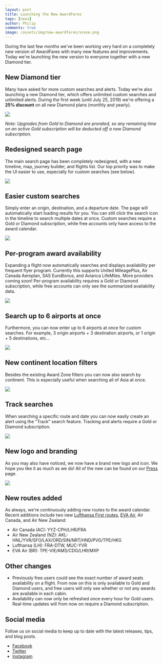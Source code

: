 ```yaml
---
layout: post
title: Launching the New AwardFares
tags: [news]
author: Philip
comments: true
image: /assets/img/new-awardfares/scene.png
---
```


During the last few months we've been working very hard on a completely new version of AwardFares with many new features and improvements. Today we're launching the new version to everyone together with a new Diamond tier.

## New Diamond tier
Many have asked for more custom searches and alerts. Today we're also launching a new Diamond tier, which offers unlimited custom searches and unlimited alerts. During the first week (until July 25, 2019) we're offering a **25% discount** on all new Diamond plans (monthly and yearly).

<img src="/assets/img/new-awardfares/diamond.png" class="" />

*Note: Upgrades from Gold to Diamond are prorated, so any remaining time on an active Gold subscription will be deducted off a new Diamond subscription.*

## Redesigned search page
The main search page has been completely redesigned, with a new timeline, map, journey builder, and flights list. Our top priority was to make the UI easier to use, especially for custom searches (see below).

<img src="/assets/img/new-awardfares/calendar.png" class="noborder" />

## Easier custom searches
Simply enter an origin, destination, and a departure date. The page will automatically start loading results for you. You can still click the search icon in the timeline to search multiple dates at once. Custom searches require a Gold or Diamond subscription, while free accounts only have access to the award calendar.

<img src="/assets/img/new-awardfares/search.png" class="noborder" />

## Per-program award availability
Expanding a flight now automatically searches and displays availability per frequent flyer program. Currently this supports United MileagePlus, Air Canada Aeroplan, SAS EuroBonus, and Avianca LifeMiles. More providers coming soon! Per-program availability requires a Gold or Diamond subscription, while free accounts can only see the summarized availability data.

<img src="/assets/img/new-awardfares/search-providers.png" class="" />

## Search up to 6 airports at once
Furthermore, you can now enter up to 6 airports at once for custom searches. For example, 3 origin airports + 3 destination airports, or 1 origin + 5 destinations, etc...

<img src="/assets/img/new-awardfares/search-multiple-airports.png" class="" />

## New continent location filters
Besides the existing Award Zone filters you can now also search by continent. This is especially useful when searching all of Asia at once.

<img src="/assets/img/new-awardfares/search-continents.png" class="" />

## Track searches
When searching a specific route and date you can now easily create an alert using the "Track" search feature. Tracking and alerts require a Gold or Diamond subscription.

<img src="/assets/img/new-awardfares/track.png" class="" />

## New logo and branding
As you may also have noticed, we now have a brand new logo and icon. We hope you like it as much as we do! All of the new can be found on our [Press](https://awardfares.com/press) page.

<img src="/assets/img/new-awardfares/new-brand.png" />

## New routes added
As always, we're continuously adding new routes to the award calendar. Recent additions include two new [Lufthansa First routes](https://blog.awardfares.com/lufthansa-first-routes-july-2019/), [EVA Air](https://blog.awardfares.com/eva-mxp-award-availability/), Air Canada, and Air New Zealand:
- Air Canada (AC): YYZ-CPH/LHR/FRA
- Air New Zealand (NZ): AKL-HNL/YVR/SFO/LAX/ORD/SIN/NRT/HND/PVG/TPE/HKG
- Lufthansa (LH): FRA-DTW, MUC-YVR
- EVA Air (BR): TPE-VIE/AMS/CDG/LHR/MXP

## Other changes
- Previously free users could see the exact number of award seats availability on a flight. From now on this is only available to Gold and Diamond users, and free users will only see whether or not any awards are available in each cabin.
- Availability can now only be refreshed once every hour for Gold users. Real-time updates will from now on require a Diamond subscription.

## Social media
Follow us on social media to keep up to date with the latest releases, tips, and blog posts.

- [Facebook](https://www.facebook.com/AwardFares)
- [Twitter](https://twitter.com/AwardFares)
- [Instagram](https://www.instagram.com/AwardFares)
